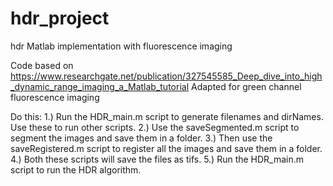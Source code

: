 # hdr_project
hdr Matlab implementation with fluorescence imaging

Code based on https://www.researchgate.net/publication/327545585_Deep_dive_into_high_dynamic_range_imaging_a_Matlab_tutorial
Adapted for green channel fluorescence imaging

Do this:
1.) Run the HDR_main.m script to generate filenames and dirNames. Use these to run other scripts.
2.) Use the saveSegmented.m script to segment the images and save them in a folder.
3.) Then use the saveRegistered.m script to register all the images and save them in a folder.
4.) Both these scripts will save the files as tifs.
5.) Run the HDR_main.m script to run the HDR algorithm.